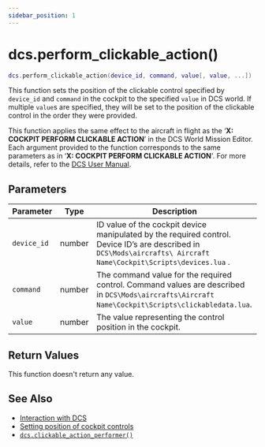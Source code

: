 ```yaml
---
sidebar_position: 1
---
```


# dcs.perform_clickable_action()
```lua
dcs.perform_clickable_action(device_id, command, value[, value, ...])
```
This function sets the position of the clickable control specified by `device_id` and `command` in the cockpit to the specified `value` in DCS world.
If multiple `value`s are specified, they will be set to the position of the clickable control in the order they were provided.

This function applies the same effect to the aircraft in flight as the ‘**X: COCKPIT PERFORM CLICKABLE ACTION**’ in the DCS World Mission Editor. Each argument provided to the function corresponds to the same parameters as in ‘**X: COCKPIT PERFORM CLICKABLE ACTION**'. For more details, refer to the [DCS User Manual](https://www.digitalcombatsimulator.com/en/downloads/documentation/dcs-user_manual_en/).


## Parameters
|Parameter|Type|Description|
|-|-|-|
|`device_id`|number|ID value of the cockpit device manipulated by the required control. Device ID’s are described in `DCS\Mods\aircrafts\ Aircraft Name\Cockpit\Scripts\devices.lua` .
|`command`|number|The command value for the required control. Command values are described in `DCS\Mods\aircrafts\Aircraft Name\Cockpit\Scripts\clickabledata.lua`.
|`value`|number|The value representing the control position in the cockpit.

## Return Values
This function doesn't return any value.

## See Also
- [Interaction with DCS](/guide/dcs)
- [Setting position of cockpit controls](/guide/dcs#setting-position-of-cockpit-controls)
- [`dcs.clickable_action_performer()`](/libs/dcs/dcs_clickable_action_performer)